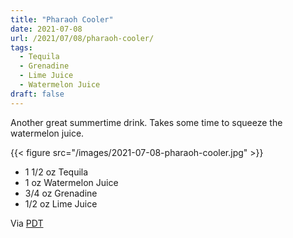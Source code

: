 ```yaml
---
title: "Pharaoh Cooler"
date: 2021-07-08
url: /2021/07/08/pharaoh-cooler/
tags:
  - Tequila
  - Grenadine
  - Lime Juice
  - Watermelon Juice
draft: false
---
```


Another great summertime drink. Takes some time to squeeze the watermelon juice.

{{< figure src="/images/2021-07-08-pharaoh-cooler.jpg" >}}

* 1 1/2 oz Tequila
* 1 oz Watermelon Juice
* 3/4 oz Grenadine
* 1/2 oz Lime Juice


Via [PDT](http://www.pdtnyc.com)